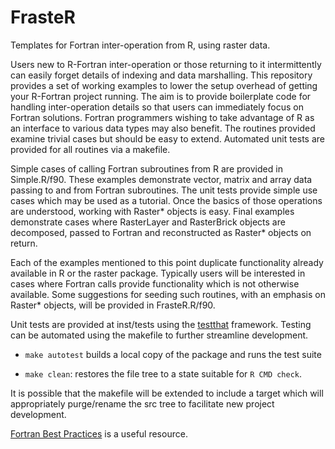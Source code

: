 FrasteR
==========

Templates for Fortran inter-operation from R, using raster data.

Users new to R-Fortran inter-operation or those returning to it intermittently can easily forget details of indexing and data marshalling. This repository provides a set of working examples to lower the setup overhead of getting your R-Fortran project running. The aim is to provide boilerplate code for handling inter-operation details so that users can immediately focus on Fortran solutions. Fortran programmers wishing to take advantage of R as an interface to various data types may also benefit. The routines provided examine trivial cases but should be easy to extend. Automated unit tests are provided for all routines via a makefile. 

Simple cases of calling Fortran subroutines from R are provided in Simple.R/f90. These examples demonstrate vector, matrix and array
data passing to and from Fortran subroutines. The unit tests provide simple use cases which may be used as a tutorial. Once the basics of those operations are understood, working with Raster\* objects is easy. Final examples demonstrate cases where RasterLayer and RasterBrick objects are decomposed, passed to Fortran and reconstructed as Raster* objects on return.

Each of the examples mentioned to this point duplicate functionality already available in R or the raster package. Typically users will be interested in cases where Fortran calls provide functionality which is not otherwise available. Some suggestions for seeding such routines, with an emphasis on Raster\* objects, will be provided in FrasteR.R/f90.  

Unit tests are provided at inst/tests using the [testthat](https://github.com/hadley/testthat) framework. Testing can be automated using the makefile to further streamline development. 

* `make autotest` builds a local copy of the package and runs the test suite

* `make clean`: restores the file tree to a state suitable for `R CMD check`.

It is possible that the makefile will be extended to include a target which will appropriately purge/rename the src tree to facilitate new project development. 

[Fortran Best Practices](www.fortran90.org/src/best-practices.html) is a useful resource.




